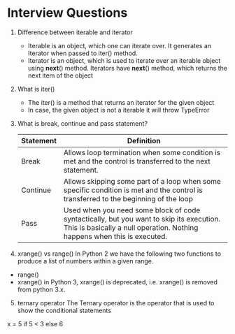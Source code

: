 # Interview Questions
1. Difference between iterable and iterator
    * Iterable is an object, which one can iterate over. It generates an Iterator when passed to iter() method. 
    * Iterator is an object, which is used to iterate over an iterable object using __next__() method. Iterators have __next__() method, which returns the next item of the object

2. What is iter()
    * The iter() is a method that returns an iterator for the given object
    * In case, the given object is not a iterable it will throw TypeError

3. What is break, continue and pass statement?
    
    |Statement|Definition|
    |---|-----|
    |Break|Allows loop termination when some condition is met and the control is transferred to the next statement.|
    |Continue|Allows skipping some part of a loop when some specific condition is met and the control is transferred to the beginning of the loop|
    |Pass|Used when you need some block of code syntactically, but you want to skip its execution. This is basically a null operation. Nothing happens when this is executed.|

4. xrange() vs range()
In Python 2 we have the following two functions to produce a list of numbers within a given range.

* range()
* xrange()
in Python 3, xrange() is deprecated, i.e. xrange() is removed from python 3.x.

5. ternary operator
The Ternary operator is the operator that is used to show the conditional statements

x = 5 if 5 < 3 else 6
